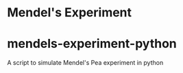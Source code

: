 <h1> Mendel's Experiment </h1>

# mendels-experiment-python
 A script to simulate Mendel's Pea experiment in python
